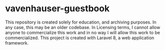 # vavenhauser-guestbook

This repository is created solely for education, and archiving purposes. In any case, this may be an older codebase. 
In Licensing terms, I cannot allow anyone to commercialize this work and in no way I will allow this work to be commercialized.
This project is created with Laravel 8, a web application framework.
